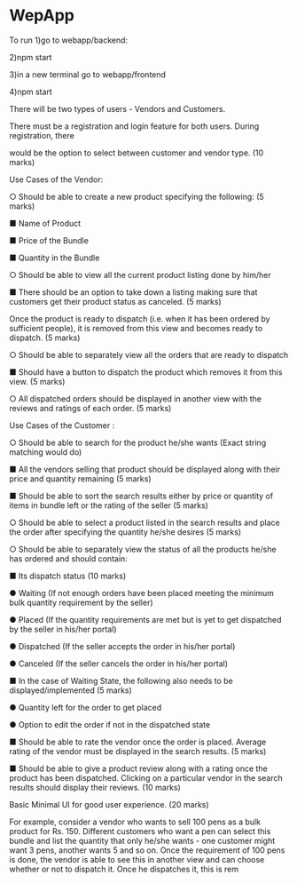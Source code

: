 # WepApp
To run 
  1)go to webapp/backend:
  
  2)npm start
  
  3)in a new terminal go to webapp/frontend
  
  4)npm start


There will be two types of users - Vendors and Customers.

There must be a registration and login feature for both users. During registration, there

would be the option to select between customer and vendor type. (10 marks)

Use Cases of the Vendor:

○ Should be able to create a new product specifying the following: (5 marks)

■ Name of Product

■ Price of the Bundle

■ Quantity in the Bundle

○ Should be able to view all the current product listing done by him/her

■ There should be an option to take down a listing making sure that
customers get their product status as canceled. (5 marks)

Once the product is ready to dispatch (i.e. when it has been ordered by
sufficient people), it is removed from this view and becomes ready to
dispatch. (5 marks)

○ Should be able to separately view all the orders that are ready to dispatch

■ Should have a button to dispatch the product which removes it from this
view. (5 marks)

○ All dispatched orders should be displayed in another view with the reviews and
ratings of each order. (5 marks)

Use Cases of the Customer :

○ Should be able to search for the product he/she wants (Exact string matching
would do)

■ All the vendors selling that product should be displayed along with their
price and quantity remaining (5 marks)

■ Should be able to sort the search results either by price or quantity of
items in bundle left or the rating of the seller (5 marks)

○ Should be able to select a product listed in the search results and place the order
after specifying the quantity he/she desires (5 marks)

○ Should be able to separately view the status of all the products he/she has
ordered and should contain:

■ Its dispatch status (10 marks)

● Waiting (If not enough orders have been placed meeting the
minimum bulk quantity requirement by the seller)

● Placed (If the quantity requirements are met but is yet to get
dispatched by the seller in his/her portal)

● Dispatched (If the seller accepts the order in his/her portal)

● Canceled (If the seller cancels the order in his/her portal)

■ In the case of Waiting State, the following also needs to be
displayed/implemented (5 marks)

● Quantity left for the order to get placed

● Option to edit the order if not in the dispatched state

■ Should be able to rate the vendor once the order is placed. Average rating
of the vendor must be displayed in the search results. (5 marks)

■ Should be able to give a product review along with a rating once the
product has been dispatched. Clicking on a particular vendor in the
search results should display their reviews. (10 marks)

Basic Minimal UI for good user experience. (20 marks)

For example, consider a vendor who wants to sell 100 pens as a bulk product for Rs. 150.
Different customers who want a pen can select this bundle and list the quantity that only he/she
wants - one customer might want 3 pens, another wants 5 and so on. Once the requirement of
100 pens is done, the vendor is able to see this in another view and can choose whether or not
to dispatch it. Once he dispatches it, this is rem

